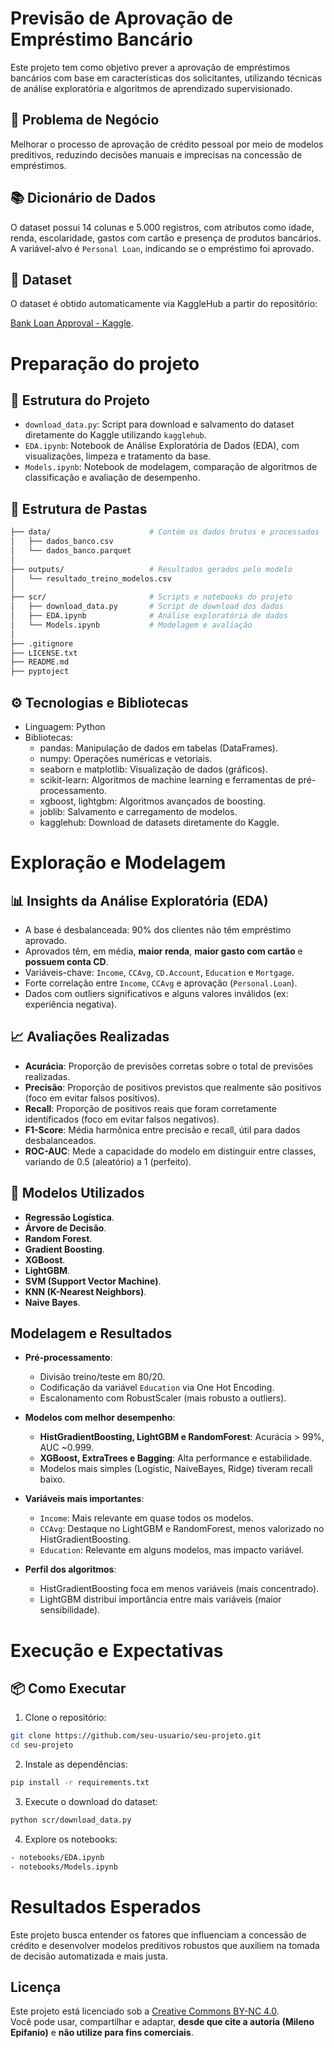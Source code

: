 # Previsão de Aprovação de Empréstimo Bancário

Este projeto tem como objetivo prever a aprovação de empréstimos bancários com base em características dos solicitantes, utilizando técnicas de análise exploratória e algoritmos de aprendizado supervisionado.

## 🧠 Problema de Negócio

Melhorar o processo de aprovação de crédito pessoal por meio de modelos preditivos, reduzindo decisões manuais e imprecisas na concessão de empréstimos.

## 📚 Dicionário de Dados

O dataset possui 14 colunas e 5.000 registros, com atributos como idade, renda, escolaridade, gastos com cartão e presença de produtos bancários. A variável-alvo é `Personal Loan`, indicando se o empréstimo foi aprovado.


## 📂 Dataset
O dataset é obtido automaticamente via KaggleHub a partir do repositório:

[Bank Loan Approval - Kaggle](https://www.kaggle.com/datasets/vikramamin/bank-loan-approval-lr-dt-rf-and-auc).


# Preparação do projeto

## 📁 Estrutura do Projeto

- `download_data.py`: Script para download e salvamento do dataset diretamente do Kaggle utilizando `kagglehub`.
- `EDA.ipynb`: Notebook de Análise Exploratória de Dados (EDA), com visualizações, limpeza e tratamento da base.
- `Models.ipynb`: Notebook de modelagem, comparação de algoritmos de classificação e avaliação de desempenho.


## 📂 Estrutura de Pastas

```bash
├── data/                      # Contém os dados brutos e processados
│   ├── dados_banco.csv
│   └── dados_banco.parquet
│
├── outputs/                   # Resultados gerados pelo modelo
│   └── resultado_treino_modelos.csv
│
├── scr/                       # Scripts e notebooks do projeto
│   ├── download_data.py       # Script de download dos dados
│   ├── EDA.ipynb              # Análise exploratória de dados
│   └── Models.ipynb           # Modelagem e avaliação
│
├── .gitignore
├── LICENSE.txt
├── README.md
├── pyptoject
```

## ⚙️ Tecnologias e Bibliotecas

- Linguagem: Python
- Bibliotecas:
  - pandas: Manipulação de dados em tabelas (DataFrames).
  - numpy: Operações numéricas e vetoriais.
  - seaborn e matplotlib: Visualização de dados (gráficos).
  - scikit-learn: Algoritmos de machine learning e ferramentas de pré-processamento.
  - xgboost, lightgbm: Algoritmos avançados de boosting.
  - joblib: Salvamento e carregamento de modelos.
  - kagglehub: Download de datasets diretamente do Kaggle.


# Exploração e Modelagem

## 📊 Insights da Análise Exploratória (EDA)

- A base é desbalanceada: 90% dos clientes não têm empréstimo aprovado.
- Aprovados têm, em média, **maior renda**, **maior gasto com cartão** e **possuem conta CD**.
- Variáveis-chave: `Income`, `CCAvg`, `CD.Account`, `Education` e `Mortgage`.
- Forte correlação entre `Income`, `CCAvg` e aprovação (`Personal.Loan`).
- Dados com outliers significativos e alguns valores inválidos (ex: experiência negativa).


## 📈 Avaliações Realizadas

- **Acurácia**: Proporção de previsões corretas sobre o total de previsões realizadas.
- **Precisão**: Proporção de positivos previstos que realmente são positivos (foco em evitar falsos positivos).
- **Recall**: Proporção de positivos reais que foram corretamente identificados (foco em evitar falsos negativos).
- **F1-Score**: Média harmônica entre precisão e recall, útil para dados desbalanceados.
- **ROC-AUC**: Mede a capacidade do modelo em distinguir entre classes, variando de 0.5 (aleatório) a 1 (perfeito).


## 🧪 Modelos Utilizados

- **Regressão Logística**.
- **Árvore de Decisão**.
- **Random Forest**.
- **Gradient Boosting**.
- **XGBoost**.
- **LightGBM**.
- **SVM (Support Vector Machine)**.
- **KNN (K-Nearest Neighbors)**.
- **Naive Bayes**.


## Modelagem e Resultados

- **Pré-processamento**:
  - Divisão treino/teste em 80/20.
  - Codificação da variável `Education` via One Hot Encoding.
  - Escalonamento com RobustScaler (mais robusto a outliers).

- **Modelos com melhor desempenho**:
  - **HistGradientBoosting, LightGBM e RandomForest**: Acurácia > 99%, AUC ~0.999.
  - **XGBoost, ExtraTrees e Bagging**: Alta performance e estabilidade.
  - Modelos mais simples (Logistic, NaiveBayes, Ridge) tiveram recall baixo.

- **Variáveis mais importantes**:
  - `Income`: Mais relevante em quase todos os modelos.
  - `CCAvg`: Destaque no LightGBM e RandomForest, menos valorizado no HistGradientBoosting.
  - `Education`: Relevante em alguns modelos, mas impacto variável.

- **Perfil dos algoritmos**:
  - HistGradientBoosting foca em menos variáveis (mais concentrado).
  - LightGBM distribui importância entre mais variáveis (maior sensibilidade).

# Execução e Expectativas

## 📦 Como Executar

1. Clone o repositório:
```bash
git clone https://github.com/seu-usuario/seu-projeto.git
cd seu-projeto
```

2. Instale as dependências:
```bash
pip install -r requirements.txt
```

3. Execute o download do dataset:
```bash
python scr/download_data.py
```

4. Explore os notebooks:
```bash
- notebooks/EDA.ipynb
- notebooks/Models.ipynb
```

# Resultados Esperados

Este projeto busca entender os fatores que influenciam a concessão de crédito e desenvolver modelos preditivos robustos que auxiliem na tomada de decisão automatizada e mais justa.

## Licença

Este projeto está licenciado sob a [Creative Commons BY-NC 4.0](https://creativecommons.org/licenses/by-nc/4.0/deed.pt_BR).  
Você pode usar, compartilhar e adaptar, **desde que cite a autoria (Mileno Epifanio)** e **não utilize para fins comerciais**.